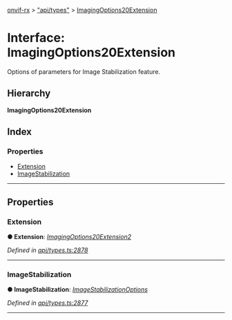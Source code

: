 [onvif-rx](../README.md) > ["api/types"](../modules/_api_types_.md) > [ImagingOptions20Extension](../interfaces/_api_types_.imagingoptions20extension.md)

# Interface: ImagingOptions20Extension

Options of parameters for Image Stabilization feature.

## Hierarchy

**ImagingOptions20Extension**

## Index

### Properties

* [Extension](_api_types_.imagingoptions20extension.md#extension)
* [ImageStabilization](_api_types_.imagingoptions20extension.md#imagestabilization)

---

## Properties

<a id="extension"></a>

###  Extension

**● Extension**: *[ImagingOptions20Extension2](_api_types_.imagingoptions20extension2.md)*

*Defined in [api/types.ts:2878](https://github.com/patrickmichalina/onvif-rx/blob/d62cee9/src/api/types.ts#L2878)*

___
<a id="imagestabilization"></a>

###  ImageStabilization

**● ImageStabilization**: *[ImageStabilizationOptions](_api_types_.imagestabilizationoptions.md)*

*Defined in [api/types.ts:2877](https://github.com/patrickmichalina/onvif-rx/blob/d62cee9/src/api/types.ts#L2877)*

___

